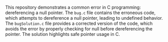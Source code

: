 This repository demonstrates a common error in C programming: dereferencing a null pointer. The `bug.c` file contains the erroneous code, which attempts to dereference a null pointer, leading to undefined behavior. The `bugSolution.c` file provides a corrected version of the code, which avoids the error by properly checking for null before dereferencing the pointer.  The solution highlights safe pointer usage in C.